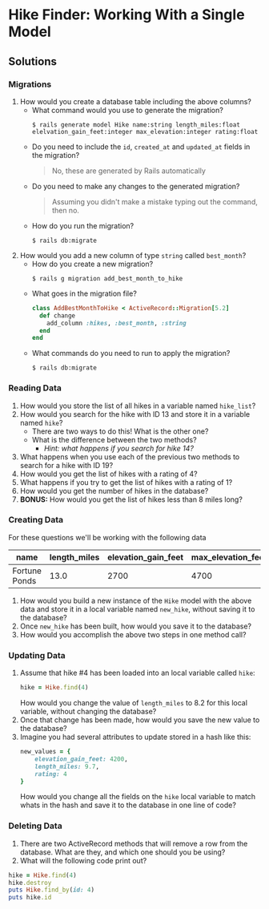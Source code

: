 # Hike Finder: Working With a Single Model

## Solutions

### Migrations

1. How would you create a database table including the above columns?
    - What command would you use to generate the migration?
        ```
        $ rails generate model Hike name:string length_miles:float elelvation_gain_feet:integer max_elevation:integer rating:float
        ```
    - Do you need to include the `id`, `created_at` and `updated_at` fields in the migration?
        > No, these are generated by Rails automatically
    - Do you need to make any changes to the generated migration?
        > Assuming you didn't make a mistake typing out the command, then no.
    - How do you run the migration?
        ```
        $ rails db:migrate
        ```
1. How would you add a new column of type `string` called `best_month`?
    - How do you create a new migration?
        ```
        $ rails g migration add_best_month_to_hike
        ```
    - What goes in the migration file?
        ```ruby
        class AddBestMonthToHike < ActiveRecord::Migration[5.2]
          def change
            add_column :hikes, :best_month, :string
          end
        end
        ```
    - What commands do you need to run to apply the migration?
        ```
        $ rails db:migrate
        ```

### Reading Data

1. How would you store the list of all hikes in a variable named `hike_list`?
1. How would you search for the hike with ID 13 and store it in a variable named `hike`?
    - There are two ways to do this! What is the other one?
    - What is the difference between the two methods?
        - _Hint: what happens if you search for hike 14?_
1. What happens when you use each of the previous two methods to search for a hike with ID 19?
1. How would you get the list of hikes with a rating of 4?
1. What happens if you try to get the list of hikes with a rating of 1?
1. How would you get the number of hikes in the database?
1. **BONUS:** How would you get the list of hikes less than 8 miles long?

### Creating Data

For these questions we'll be working with the following data

 name          | length_miles | elevation_gain_feet | max_elevation_feet | rating 
---------------|--------------|---------------------|--------------------|--------
 Fortune Ponds | 13.0         | 2700                | 4700               | 3      

1. How would you build a new instance of the `Hike` model with the above data and store it in a local variable named `new_hike`, without saving it to the database?
1. Once `new_hike` has been built, how would you save it to the database?
1. How would you accomplish the above two steps in one method call?

### Updating Data

1. Assume that hike #4 has been loaded into an local variable called `hike`:
    ```ruby
    hike = Hike.find(4)
    ```
    How would you change the value of `length_miles` to 8.2 for this local variable, without changing the database?
1. Once that change has been made, how would you save the new value to the database?
1. Imagine you had several attributes to update stored in a hash like this:
    ```ruby
    new_values = {
        elevation_gain_feet: 4200,
        length_miles: 9.7,
        rating: 4
    }
    ```
    How would you change all the fields on the `hike` local variable to match whats in the hash and save it to the database in one line of code?

### Deleting Data

1. There are two ActiveRecord methods that will remove a row from the database. What are they, and which one should you be using?
1. What will the following code print out?

```ruby
hike = Hike.find(4)
hike.destroy
puts Hike.find_by(id: 4)
puts hike.id
```